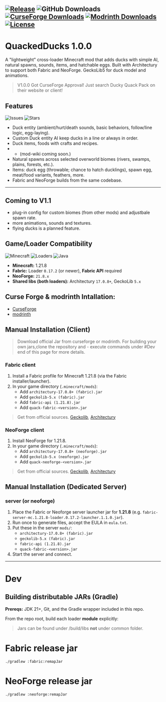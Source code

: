 [![Release](https://img.shields.io/github/v/release/Rvhoyos/QuackedMod)](https://github.com/Rvhoyos/QuackedMod/releases)
![GitHub Downloads](https://img.shields.io/github/downloads/Rvhoyos/QuackedMod/total)
[![CurseForge Downloads](https://img.shields.io/curseforge/dt/1345567?label=CurseForge%20downloads)](https://www.curseforge.com/minecraft/mc-mods/ducky-quack-pack)
[![Modrinth Downloads](https://img.shields.io/modrinth/dt/ducky-quack-pack?label=Modrinth%20downloads)](https://modrinth.com/mod/ducky-quack-pack)
[![License](https://img.shields.io/badge/License-All%20Rights%20Reserved-lightgrey)](#license)
---
# QuackedDucks 1.0.0

A "lightweight" cross-loader Minecraft mod that adds ducks with simple AI, natural spawns, sounds, items, and hatchable eggs. Built with Architectury to support both Fabric and NeoForge. GeckoLib5 for duck model and animations.
>V1.0.0 Got CurseForge Approval! Just search Ducky Quack Pack on their website or client!
## Features
![Issues](https://img.shields.io/github/issues/Rvhoyos/QuackedMod)
![Stars](https://img.shields.io/github/stars/Rvhoyos/QuackedMod?style=social)

- Duck entity (ambient/hurt/death sounds, basic behaviors, follow/line logic, egg-laying).
- Custom Duck entity AI keep ducks in a line or always in order.
- Duck items, foods with crafts and recipes.
- - (mod-wiki coming soon.)
- Natural spawns across selected overworld biomes (rivers, swamps, plains, forests, etc.).
- Items: duck egg (throwable; chance to hatch ducklings), spawn egg, meat/food variants, feathers, more.
- Fabric and NeoForge builds from the same codebase.
---
## Coming to V1.1
- plug-in config for custom biomes (from other mods) and adjustbale spawn rate.
- more animations, sounds and textures.
- flying ducks is a planned feature.
## Game/Loader Compatibility
![Minecraft](https://img.shields.io/badge/Minecraft-1.21.8-informational)
![Loaders](https://img.shields.io/badge/Loaders-Fabric%20%7C%20NeoForge-informational)
![Java](https://img.shields.io/badge/Java-21-informational)
- **Minecraft:** 1.21.8
- **Fabric:** Loader `0.17.2` (or newer), **Fabric API** required
- **NeoForge:** `21.8.x`
- **Shared libs (both loaders):** Architectury `17.0.8+`, GeckoLib `5.x`
## Curse Forge & modrinth Intallation:
- [CurseForge](https://www.curseforge.com/minecraft/mc-mods/ducky-quack-pack)
- [modrinth](https://modrinth.com/mod/ducky-quack-pack)
## Manual Installation (Client)
>Download official Jar from curseforge or modrinth.
>For building your own jars,clone the repository and -
> execute commands under #Dev end of this page for more details.
### Fabric client
1. Install a Fabric profile for Minecraft 1.21.8 (via the Fabric installer/launcher).
2. In your game directory (`.minecraft/mods`):
   - Add `architectury-17.0.8+ (fabric).jar`
   - Add `geckolib-5.x (fabric).jar`
   - Add `fabric-api (1.21.8).jar`
   - Add `quack-fabric-<version>.jar`
>Get from official sources. [Geckolib](https://modrinth.com/mod/geckolib/versions?g=1.21.8&l=fabric&l=neoforge), [Architectury](https://modrinth.com/mod/architectury-api)

### NeoForge client
1. Install NeoForge for 1.21.8.
2. In your game directory (`.minecraft/mods`):
   - Add `architectury-17.0.8+ (neoforge).jar`
   - Add `geckolib-5.x (neoforge).jar`
   - Add `quack-neoforge-<version>.jar`
>Get from official sources. [Geckolib](https://modrinth.com/mod/geckolib/versions?g=1.21.8&l=fabric&l=neoforge), [Architectury](https://modrinth.com/mod/architectury-api)

## Manual Installation (Dedicated Server)

### server (or neoforge)
1. Place the Fabric or Neoforge server launcher jar for **1.21.8** (e.g. `fabric-server-mc.1.21.8-loader.0.17.2-launcher.1.1.0.jar`).
2. Run once to generate files, accept the EULA in `eula.txt`.
3. Put these in the server `mods/`:
   - `architectury-17.0.8+ (fabric).jar`
   - `geckolib-5.x (fabric).jar`
   - `fabric-api (1.21.8).jar`
   - `quack-fabric-<version>.jar`
4. Start the server and connect.
---
# Dev
## Building distributable JARs (Gradle)

**Prereqs:** JDK 21+, Git, and the Gradle wrapper included in this repo.

From the repo root, build each loader **module** explicitly:
> Jars can be found under <modloader>/build/libs **not** under common folder.

# Fabric release jar
`./gradlew :fabric:remapJar`

# NeoForge release jar
`./gradlew :neoforge:remapJar`
